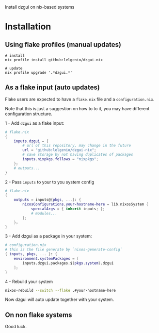 Install dzgui on nix-based systems

# Installation

## Using flake profiles (manual updates)

```
# install
nix profile install github:lelgenio/dzgui-nix

# update
nix profile upgrade '.*dzgui.*'
```

## As a flake input (auto updates)

Flake users are expected to have a `flake.nix` file and a `configuration.nix`.

Note that this is just a suggestion on how to to it, you may have different configuration structure.

1 - Add `dzgui` as a flake input:

```nix
# flake.nix
{
    inputs.dzgui = {
        # url of this repository, may change in the future
        url = "github:lelgenio/dzgui-nix";
        # save storage by not having duplicates of packages
        inputs.nixpkgs.follows = "nixpkgs";
    };
    # outputs...
}
```

2 - Pass `inputs` to your to you system config

```nix
# flake.nix
{
    outputs = inputs@{pkgs, ...}: {
        nixosConfigurations.your-hostname-here = lib.nixosSystem {
            specialArgs = { inherit inputs; };
            # modules...
        };
    };
}
```

3 - Add dzgui as a package in your system:

```nix
# configuration.nix
# this is the file generate by `nixos-generate-config`
{ inputs, pkgs, ... }: {
    environment.systemPackages = [
        inputs.dzgui.packages.${pkgs.system}.dzgui
    ];
}
```

4 - Rebuild your system

```sh
nixos-rebuild --switch --flake .#your-hostname-here
```

Now dzgui will auto update together with your system.

## On non flake systems

Good luck.
